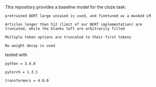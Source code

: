 This repository provides a baseline model for the cloze task:

    pretrained BERT large uncased is used, and finetuned as a masked LM
    
    Articles longer than 512 (limit of our BERT implementation) are truncated, while the blanks left are arbitrarily filled
    
    Multiple token options are truncated to their first tokens
    
    No weight decay is used
    
tested with 

    python = 3.6.8
    
    pytorch = 1.3.1
    
    transformers = 4.0.0

